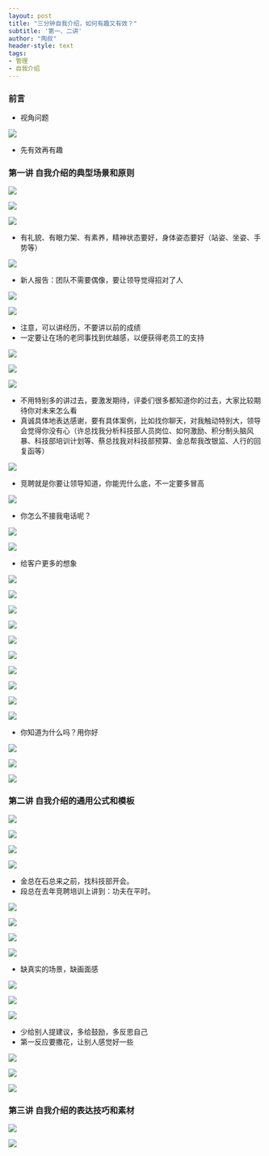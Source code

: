 ```yaml
---
layout: post
title: "三分钟自我介绍，如何有趣又有效？"
subtitle: '第一、二讲'
author: "陶叔"
header-style: text
tags:
- 管理
- 自我介绍
---
```


### 前言
- 视角问题

![](https://tjj006-1302037511.cos.ap-shanghai.myqcloud.com/2021/11/27/16380101663202.jpg)

- 先有效再有趣

### 第一讲 自我介绍的典型场景和原则

![](https://tjj006-1302037511.cos.ap-shanghai.myqcloud.com/2021/11/27/16380103139375.jpg)

![](https://tjj006-1302037511.cos.ap-shanghai.myqcloud.com/2021/11/27/16380108601111.jpg)

![](https://tjj006-1302037511.cos.ap-shanghai.myqcloud.com/2021/11/27/16380104902308.jpg)

- 有礼貌、有眼力架、有素养，精神状态要好，身体姿态要好（站姿、坐姿、手势等）

![](https://tjj006-1302037511.cos.ap-shanghai.myqcloud.com/2021/11/27/16380106667335.jpg)

- 新人报告：团队不需要偶像，要让领导觉得招对了人

![](https://tjj006-1302037511.cos.ap-shanghai.myqcloud.com/2021/11/27/16380107630893.jpg)

![](https://tjj006-1302037511.cos.ap-shanghai.myqcloud.com/2021/11/27/16380108890280.jpg)

- 注意，可以讲经历，不要讲以前的成绩
- 一定要让在场的老同事找到优越感，以便获得老员工的支持

![](https://tjj006-1302037511.cos.ap-shanghai.myqcloud.com/2021/11/27/16380112087726.jpg)

![](https://tjj006-1302037511.cos.ap-shanghai.myqcloud.com/2021/11/27/16380112874664.jpg)

![](https://tjj006-1302037511.cos.ap-shanghai.myqcloud.com/2021/11/27/16380113067596.jpg)

- 不用特别多的讲过去，要激发期待，评委们很多都知道你的过去，大家比较期待你对未来怎么看
- 真诚具体地表达感谢，要有具体案例，比如找你聊天，对我触动特别大，领导会觉得你没有心（许总找我分析科技部人员岗位、如何激励、积分制头脑风暴、科技部培训计划等、蔡总找我对科技部预算、金总帮我改银监、人行的回复函等）

![](https://tjj006-1302037511.cos.ap-shanghai.myqcloud.com/2021/11/27/16380114835454.jpg)

- 竞聘就是你要让领导知道，你能兜什么底，不一定要多冒高

![](https://tjj006-1302037511.cos.ap-shanghai.myqcloud.com/2021/11/27/16380115547153.jpg)

- 你怎么不接我电话呢？

![](https://tjj006-1302037511.cos.ap-shanghai.myqcloud.com/2021/11/27/16380116844656.jpg)

![](https://tjj006-1302037511.cos.ap-shanghai.myqcloud.com/2021/11/27/16380121135687.jpg)

- 给客户更多的想象

![](https://tjj006-1302037511.cos.ap-shanghai.myqcloud.com/2021/11/27/16380121905792.jpg)

![](https://tjj006-1302037511.cos.ap-shanghai.myqcloud.com/2021/11/27/16380122436745.jpg)

![](https://tjj006-1302037511.cos.ap-shanghai.myqcloud.com/2021/11/27/16380123497446.jpg)

![](https://tjj006-1302037511.cos.ap-shanghai.myqcloud.com/2021/11/27/16380124812441.jpg)

![](https://tjj006-1302037511.cos.ap-shanghai.myqcloud.com/2021/11/27/16380124894206.jpg)

![](https://tjj006-1302037511.cos.ap-shanghai.myqcloud.com/2021/11/27/16380127490720.jpg)

![](https://tjj006-1302037511.cos.ap-shanghai.myqcloud.com/2021/11/27/16380127673983.jpg)

![](https://tjj006-1302037511.cos.ap-shanghai.myqcloud.com/2021/11/27/16380128809033.jpg)

![](https://tjj006-1302037511.cos.ap-shanghai.myqcloud.com/2021/11/27/16380129125218.jpg)

![](https://tjj006-1302037511.cos.ap-shanghai.myqcloud.com/2021/11/27/16380129690490.jpg)

- 你知道为什么吗？用你好

![](https://tjj006-1302037511.cos.ap-shanghai.myqcloud.com/2021/11/27/16380130648367.jpg)

![](https://tjj006-1302037511.cos.ap-shanghai.myqcloud.com/2021/11/27/16380130944141.jpg)

![](https://tjj006-1302037511.cos.ap-shanghai.myqcloud.com/2021/11/27/16380131226859.jpg)

### 第二讲 自我介绍的通用公式和模板
![](https://tjj006-1302037511.cos.ap-shanghai.myqcloud.com/2021/11/27/16380132015686.jpg)

![](https://tjj006-1302037511.cos.ap-shanghai.myqcloud.com/2021/11/27/16380132434317.jpg)

![](https://tjj006-1302037511.cos.ap-shanghai.myqcloud.com/2021/11/27/16380138254163.jpg)

![](https://tjj006-1302037511.cos.ap-shanghai.myqcloud.com/2021/11/27/16380139577059.jpg)

- 金总在石总来之前，找科技部开会。
- 段总在去年竞聘培训上讲到：功夫在平时。

![](https://tjj006-1302037511.cos.ap-shanghai.myqcloud.com/2021/11/27/16380140464603.jpg)

![](https://tjj006-1302037511.cos.ap-shanghai.myqcloud.com/2021/11/27/16380159468796.jpg)

![](https://tjj006-1302037511.cos.ap-shanghai.myqcloud.com/2021/11/27/16380160329064.jpg)

![](https://tjj006-1302037511.cos.ap-shanghai.myqcloud.com/2021/11/27/16380163380409.jpg)

- 缺真实的场景，缺画面感

![](https://tjj006-1302037511.cos.ap-shanghai.myqcloud.com/2021/11/27/16380163685413.jpg)

![](https://tjj006-1302037511.cos.ap-shanghai.myqcloud.com/2021/11/27/16380164805534.jpg)

![](https://tjj006-1302037511.cos.ap-shanghai.myqcloud.com/2021/11/27/16380165178525.jpg)

- 少给别人提建议，多给鼓励，多反思自己
- 第一反应要撒花，让别人感觉好一些

![](https://tjj006-1302037511.cos.ap-shanghai.myqcloud.com/2021/11/27/16380166384250.jpg)

![](https://tjj006-1302037511.cos.ap-shanghai.myqcloud.com/2021/11/27/16380167040616.jpg)

![](https://tjj006-1302037511.cos.ap-shanghai.myqcloud.com/2021/11/27/16380167992688.jpg)

### 第三讲 自我介绍的表达技巧和素材

![](https://tjj006-1302037511.cos.ap-shanghai.myqcloud.com/2021/11/27/16380168899479.jpg)

![](https://tjj006-1302037511.cos.ap-shanghai.myqcloud.com/2021/11/27/16380169801575.jpg)









